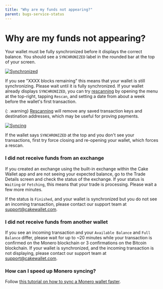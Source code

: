 ```yaml
---
title: "Why are my funds not appearing?"
parent: bugs-service-status
---
```


# Why are my funds not appearing?  

Your wallet must be fully synchronized before it displays the correct balance. You should see a `SYNCHRONIZED` label in the rounded bar at the top of your screen.

[![Synchronized](/images/funds-1.jpg)](/images/funds-1.jpg)

If you see "XXXX blocks remaining" this means that your wallet is still synchronizing. Please wait until it is fully synchronized. If your wallet already displays `SYNCHRONIZED`, you can try [rescanning](/docs/advanced-features/rescan-wallet/) by opening the menu at the top-right, tapping `Rescan`, and setting a date from about a week before the wallet's first transaction.

{: .warning}
[Rescanning](/docs/advanced-features/rescan-wallet/) will remove any saved transaction keys and destination addresses, which may be useful for proving payments.

[![Syncing](/images/funds-2.jpg)](/images/funds-2.jpg)

If the wallet says `SYNCHRONIZED` at the top and you don't see your transactions, first try force closing and re-opening your wallet, which forces a rescan.

### I did not receive funds from an exchange  

If you created an exchange using the built-in exchange within the Cake Wallet app and are not seeing your expected balance, go to the Trade Details screen and check the status of the exchange. If your status is `Waiting` or `Fetching`, this means that your trade is processing. Please wait a few more minutes.

If the status is `Finished`, and your wallet is synchronized but you do not see an incoming transaction, please contact our support team at [support@cakewallet.com](mailto:support@cakewallet.com).

### I did not receive funds from another wallet

If you see an incoming transaction and your `Available Balance` and `Full Balance` differ, please wait for up to ~20 minutes while your transaction is confirmed on the Monero blockchain or 3 confirmations on the Bitcoin blockchain. If your wallet is synchronized, and the incoming transaction is not displaying, please contact our support team at [support@cakewallet.com](mailto:support@cakewallet.com).

### How can I speed up Monero syncing?

Follow [this tutorial on how to sync a Monero wallet faster](https://guides.monero.com/docs/tutorials/sync-faster/).
